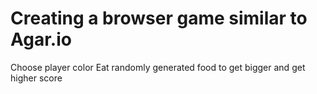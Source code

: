 # Creating a browser game similar to Agar.io

Choose player color
Eat randomly generated food to get bigger and get higher score
